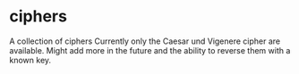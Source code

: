 # ciphers
A collection of ciphers
Currently only the Caesar und Vigenere cipher are available. Might add more in the future and the ability to reverse them with a known key.
